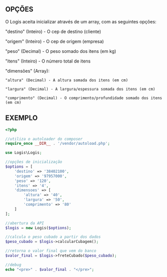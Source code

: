 ## OPÇÕES

O Logis aceita inicializar através de um array, com as seguintes opções:

"destino" (Inteiro) - O cep de destino (cliente)

"origem" (Inteiro) - O cep de origem (empresa)

"peso" (Decimal) - O peso somado dos itens (em kg)

"itens" (Inteiro) - O número total de itens

"dimensões" (Array):

	"altura" (Decimal) - A altura somada dos itens (em cm)
	
	"largura" (Decimal) - A largura/espessura somada dos itens (em cm)
	
	"comprimento" (Decimal) - O comprimento/profundidade somado dos itens (em cm)
	
## EXEMPLO

```php
<?php

//utiliza o autoloader do composer
require_once __DIR__ . '/vendor/autoload.php';

use Logis\Logis;

//opções de inicialização
$options = [
	'destino' => '38402100',
	'origem' => '97957000',
	'peso' => '120',
	'itens' => '4',
	'dimensoes' => [
		'altura' => '40',
		'largura' => '50',
		'comprimento' => '80'
	]
];

//abertura da API
$logis = new Logis($options);

//calcula o peso cubado a partir dos dados
$peso_cubado = $logis->calcularCubagem();

//retorna o valor final que vem do banco
$valor_final = $logis->freteCubado($peso_cubado);

//debug
echo "<pre>" . $valor_final . "</pre>";
```
